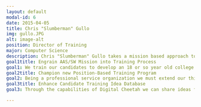 ```yaml
---
layout: default
modal-id: 6
date: 2015-04-05
title: Chris "Slumberman" Gullo
img: gullo.JPG
alt: image-alt
position: Director of Training
major: Computer Science
description: Chris "Slumberman" Gullo takes a mission based approach to training. Chris has served as the Area 1 Webmaster twice, as well as served as a candidate class mentor providing vital training to future members who would go on to serve on the National Staff. Outside of ROTC and AAS, Chris is heavily involved in his professional interests in Computer Science, which can be exemplified through his internships with the Lawrence Livermore National Laboratory, HubSpot, and a scheduled internship with Microsoft. The dedication that Chris shows to his academic pursuits are a wonderful example of how Chris gives whatever he commits to his all.
goal1title: Engrain AAS/SW Mission into Training Process
goal1: We train our candidates to develop an 18 or so year old college student into a civic minded airpower advocate with the drive and attention to detail necessary to represent a 67 year old service organization at the highest levels. There should be no question that all training conducted throughout candidacy should in some way be tied to active membership and to the missions of both Arnold Air Society and Silver Wings. Chris will tailor the Candidate Training Manual to reflect this vision and will emphasize it to the training team members across the nation.
goal2title: Champion new Position-Based Training Program
goal2: Being a professional service organization we must extend our thinking about training to our active members. Assuming a position on the squadron or area staff, members should have access to  training from an experienced member of the society, who then present a nationally standardized curriculum. While receiving this training would not be required, it would be a clear sign to a squadron as they hear “I’m running for Commander and I received training at ARCON from Cadet Smith” that the candidate was serious about their potential role.
goal3title: Enhance Candidate Training Idea Database
goal3: Through the capabilities of Digital Cheetah we can share ideas for training our candidates. Chris will apply his National Information Management experience to help orchestrate the continued collection of best practices and ensure quality training suggestions are available for his team to benefit from.

---
```

